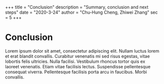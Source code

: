 +++
title = "Conclusion"
description = "Summary, conclusion and next steps"
date = "2020-3-24"
author = "Chu-Hung Cheng, Zhiwei Zhang"
sec = 5
+++

# Conclusion

Lorem ipsum dolor sit amet, consectetur adipiscing elit. Nullam luctus lorem et erat blandit convallis. Curabitur venenatis mi sed risus egestas, vitae lobortis felis ultricies. Nulla facilisi. Vestibulum rhoncus tortor quis ex laoreet venenatis. Etiam vitae facilisis lectus. Suspendisse pellentesque consequat viverra. Pellentesque facilisis porta arcu in faucibus. Morbi convallis.




